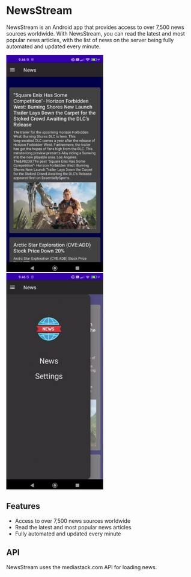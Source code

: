 # NewsStream

NewsStream is an Android app that provides access to over 7,500 news sources worldwide. With NewsStream, you can read the latest and most popular news articles, with the list of news on the server being fully automated and updated every minute.

<img src="screenshots/1.png" width="258">   <img src="screenshots/2.png" width="258">

## Features
- Access to over 7,500 news sources worldwide
- Read the latest and most popular news articles
- Fully automated and updated every minute

## API
NewsStream uses the mediastack.com API for loading news.
